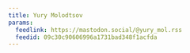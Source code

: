 ```yaml
---
title: Yury Molodtsov
params:
  feedlink: https://mastodon.social/@yury_mol.rss
  feedid: 09c30c90606996a1731bad348f1acfda
---
```

